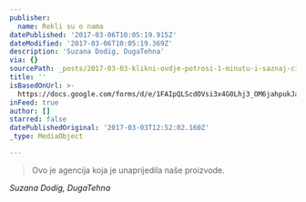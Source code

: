 ```yaml
---
publisher:
  name: Rekli su o nama
datePublished: '2017-03-06T10:05:19.915Z'
dateModified: '2017-03-06T10:05:19.369Z'
description: 'Suzana Dodig, DugaTehna'
via: {}
sourcePath: _posts/2017-03-03-klikni-ovdje-potrosi-1-minutu-i-saznaj-cijenu-nase-usluge.md
title: ''
isBasedOnUrl: >-
  https://docs.google.com/forms/d/e/1FAIpQLScdOVsi3x4G0Lhj3_OM6jahpukJaGd1BQo7SdDcZ_cg58LITg/viewform
inFeed: true
author: []
starred: false
datePublishedOriginal: '2017-03-03T12:52:02.160Z'
_type: MediaObject

---
```

> Ovo je agencija koja je unaprijedila naše proizvode.

_Suzana Dodig, DugaTehna_